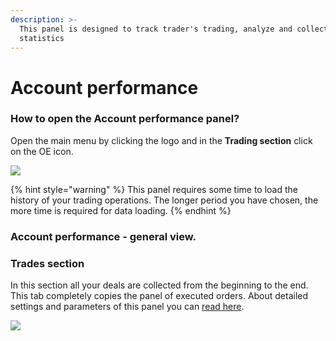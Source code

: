 ```yaml
---
description: >-
  This panel is designed to track trader's trading, analyze and collect
  statistics
---
```


# Account performance

### How to open the Account performance panel?

Open the main menu by clicking the logo and in the **Trading section** click on the OE icon.

![](<../.gitbook/assets/image (280).png>)

{% hint style="warning" %}
This panel requires some time to load the history of your trading operations. The longer period you have chosen, the more time is required for data loading.
{% endhint %}

### Account performance - general view.







### Trades section

In this section all your deals are collected from the beginning to the end.  This tab completely copies the panel of executed orders. About detailed settings and parameters of this panel you can [read here](../portfolio-panels/orders-history.md).

![](<../.gitbook/assets/image (278).png>)
